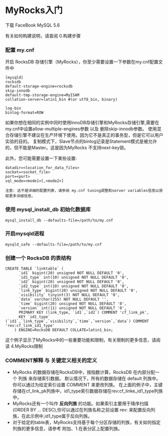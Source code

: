 # MyRocks入门
下载 FaceBook MySQL 5.6

有关如何构建说明，请查阅 0.构建步骤

### 配置 my.cnf
开启 RocksDB 存储引擎（MyRocks），你至少需要设置一下参数在my.cnf配置文件中

    [mysqld]
    rocksdb
    default-storage-engine=rocksdb
    skip-innodb
    default-tmp-storage-engine=MyISAM
    collation-server=latin1_bin #(or utf8_bin, binary)
    
    log-bin
    binlog-format=ROW

如果你想在相同的实例中同时使用InnoDB存储引擎和MyRocks存储引擎,需要在my.cnf中设置allow-multiple-engines参数 以及 删除skip-innodb参数。
使用混合存储引擎不建议在生产环境下使用。因为它不是真正的事务型，但是它可以用户实验的目的。
复制模式下，Slave节点的binlog记录是Statement模式是被允许的，但不能是Master。这是因为MyRocks 不支持next-key锁。

此外，您可能需要设置一下某些设置:
    
    datadir=<location_for_data_files>
    socket=<socket_file>
    port=<port>
    sql_mode=<mode1>[,<mode2>]
    
    注意: 这不是详细的配置列表，请参阅 my.cnf tuning调整和server variables信息以获取更多详细信息。

### 使用 mysql_install_db 初始化数据库

    mysql_install_db --defaults-file=/path/to/my.cnf
   
### 开启mysqld进程

    mysqld_safe --defaults-file=/path/to/my.cnf
    
### 创建一个 RocksDB 的表结构

    CREATE TABLE `linktable` (
          `id1` bigint(20) unsigned NOT NULL DEFAULT '0',
          `id1_type` int(10) unsigned NOT NULL DEFAULT '0',
          `id2` bigint(20) unsigned NOT NULL DEFAULT '0',
          `id2_type` int(10) unsigned NOT NULL DEFAULT '0',
          `link_type` bigint(20) unsigned NOT NULL DEFAULT '0',
          `visibility` tinyint(3) NOT NULL DEFAULT '0',
          `data` varchar(255) NOT NULL DEFAULT '',
          `time` bigint(20) unsigned NOT NULL DEFAULT '0',
          `version` int(11) unsigned NOT NULL DEFAULT '0',
          PRIMARY KEY (link_type, `id1`,`id2`) COMMENT 'cf_link_pk',
          KEY `id1_type` (`id1`,`link_type`,`visibility`,`time`,`version`,`data`) COMMENT 'rev:cf_link_id1_type'
        ) ENGINE=RocksDB DEFAULT COLLATE=latin1_bin;
        
这个例子显示了MyRocks中的一些重要功能和限制，有关限制的更多信息，请阅读 4.MyRocks限制

### COMMENT解释 与 关键定义相关的定义
* MyRocks 的数据存储在RocksDB中，按指数计算，RocksDB 在内部分配一个 列族 来存储索引数据。
  默认情况下，所有的数据存储在 default 列族中。你可以通过为给定索引设置 COMMENT 来更改列族。
  在上面的例子中，主键存储在cf_link_pk列族中，id1_type索引数据存储在rev:cf_linke_id1_type列族中。
* MyRocks还有一个叫作 **反向列族** 的功能。如果索引主要用于降序扫描(ORDER BY ... DESC),你可以通过在列族名称之前设置 rev: 来配置反向列族，在此示例中,id1_type属于反向列族。
* 对于给定的table表，MyRocks支持基于每个分区存储的列族，有关如何指定列族的更多信息，请参考 附加、1.在表分区上配置列族。
